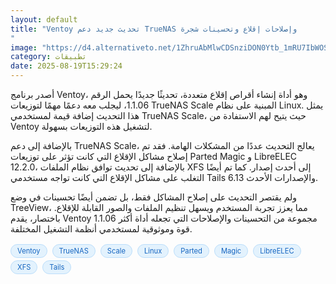```yaml
---
layout: default
title: "Ventoy تحديث جديد دعم TrueNAS وإصلاحات إقلاع وتحسينات شجرة
"
image: "https://d4.alternativeto.net/1ZhruAbMlwCDSnziDON0Ytb_1mRU7IbWOS3mKsuZgrE/rs:fill:1520:760:0/g:ce:0:0/YWJzOi8vZGlzdC9jb250ZW50LzE3NTU2MTczNjQxMjUucG5n.png"
category: تطبيقات
date: 2025-08-19T15:29:24
---
```


أصدر برنامج Ventoy، وهو أداة إنشاء أقراص إقلاع متعددة، تحديثًا جديدًا يحمل الرقم 1.1.06، ليجلب معه دعمًا مهمًا لتوزيعات TrueNAS Scale المبنية على نظام Linux. يمثل هذا التحديث إضافة قيمة لمستخدمي TrueNAS Scale، حيث يتيح لهم الاستفادة من Ventoy لتشغيل هذه التوزيعات بسهولة.

بالإضافة إلى دعم TrueNAS Scale، يعالج التحديث عددًا من المشكلات الهامة. فقد تم إصلاح مشاكل الإقلاع التي كانت تؤثر على توزيعات Parted Magic و LibreELEC 12.2.0، بالإضافة إلى تحديث توافق نظام الملفات XFS إلى أحدث إصدار. كما تم أيضًا التغلب على مشاكل الإقلاع التي كانت تواجه مستخدمي Tails 6.13 والإصدارات الأحدث.

ولم يقتصر التحديث على إصلاح المشاكل فقط، بل تضمن أيضًا تحسينات في وضع TreeView، مما يعزز تجربة المستخدم ويسهل تنظيم الملفات والصور القابلة للإقلاع. باختصار، يقدم Ventoy 1.1.06 مجموعة من التحسينات والإصلاحات التي تجعله أداة أكثر قوة وموثوقية لمستخدمي أنظمة التشغيل المختلفة.

<div style="margin-top:2px; margin-bottom:2px;"><a href="https://bidjadraft.github.io/?query=Ventoy" style="background:#e3f2fd; color:#1565c0; font-size:80%; border-radius:12px; padding:3px 10px; margin:2px 4px 2px 0; display:inline-block; border:1px solid #bbdefb; text-decoration:none;">Ventoy</a> <a href="https://bidjadraft.github.io/?query=TrueNAS" style="background:#e3f2fd; color:#1565c0; font-size:80%; border-radius:12px; padding:3px 10px; margin:2px 4px 2px 0; display:inline-block; border:1px solid #bbdefb; text-decoration:none;">TrueNAS</a> <a href="https://bidjadraft.github.io/?query=Scale" style="background:#e3f2fd; color:#1565c0; font-size:80%; border-radius:12px; padding:3px 10px; margin:2px 4px 2px 0; display:inline-block; border:1px solid #bbdefb; text-decoration:none;">Scale</a> <a href="https://bidjadraft.github.io/?query=Linux" style="background:#e3f2fd; color:#1565c0; font-size:80%; border-radius:12px; padding:3px 10px; margin:2px 4px 2px 0; display:inline-block; border:1px solid #bbdefb; text-decoration:none;">Linux</a> <a href="https://bidjadraft.github.io/?query=Parted" style="background:#e3f2fd; color:#1565c0; font-size:80%; border-radius:12px; padding:3px 10px; margin:2px 4px 2px 0; display:inline-block; border:1px solid #bbdefb; text-decoration:none;">Parted</a> <a href="https://bidjadraft.github.io/?query=Magic" style="background:#e3f2fd; color:#1565c0; font-size:80%; border-radius:12px; padding:3px 10px; margin:2px 4px 2px 0; display:inline-block; border:1px solid #bbdefb; text-decoration:none;">Magic</a> <a href="https://bidjadraft.github.io/?query=LibreELEC" style="background:#e3f2fd; color:#1565c0; font-size:80%; border-radius:12px; padding:3px 10px; margin:2px 4px 2px 0; display:inline-block; border:1px solid #bbdefb; text-decoration:none;">LibreELEC</a> <a href="https://bidjadraft.github.io/?query=XFS" style="background:#e3f2fd; color:#1565c0; font-size:80%; border-radius:12px; padding:3px 10px; margin:2px 4px 2px 0; display:inline-block; border:1px solid #bbdefb; text-decoration:none;">XFS</a> <a href="https://bidjadraft.github.io/?query=Tails" style="background:#e3f2fd; color:#1565c0; font-size:80%; border-radius:12px; padding:3px 10px; margin:2px 4px 2px 0; display:inline-block; border:1px solid #bbdefb; text-decoration:none;">Tails</a></div><br><br>
